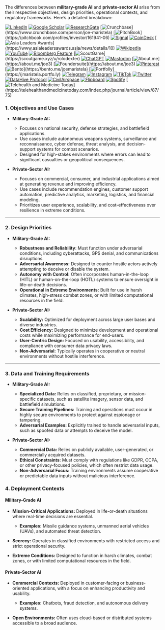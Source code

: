 The differences between **military-grade AI** and **private-sector AI** arise from their respective objectives, design priorities, operational contexts, and regulatory frameworks. Here’s a detailed breakdown:

[![LinkedIn](https://img.shields.io/badge/LinkedIn-Profile-0077B5?style=flat-square&logo=linkedin&logoColor=white)](https://linkedin.com/in/rolodexter) 
[![Google Scholar](https://img.shields.io/badge/Google_Scholar-Profile-4285F4?style=flat-square&logo=googlescholar&logoColor=white)](https://scholar.google.com/citations?user=gHTHirEAAAAJ) 
[![ResearchGate](https://img.shields.io/badge/ResearchGate-Profile-00CCBB?style=flat-square&logo=researchgate&logoColor=white)](https://www.researchgate.net/profile/Joe-Maristela-2) 
[![Crunchbase](https://img.shields.io/badge/Crunchbase-Profile-0288D1?style=flat-square&logo=data:image/svg+xml;base64,PHN...)](https://www.crunchbase.com/person/joe-maristela) 
[![PitchBook](https://img.shields.io/badge/PitchBook-Profile-003B6B?style=flat-square&logo=data:image/svg+xml;base64,PHN...)](https://pitchbook.com/profiles/investor/161941-06) 
[![Signal](https://img.shields.io/badge/Signal-Profile-6E97F0?style=flat-square&logo=signal&logoColor=white)](https://signal.nfx.com/investors/joe-maristela) 
[![CoinDesk](https://img.shields.io/badge/CoinDesk-Contributor-F7931A?style=flat-square&logo=news&logoColor=white)](https://www.coindesk.com/author/joe-maristela) 
[![Asia Leaders Awards](https://img.shields.io/badge/Asia_Leaders_Awards-Feature-DA291C?style=flat-square&logo=data:image/svg+xml;base64,PHN...)](https://www.asialeadersawards.asia/news/details/10) 
[![Wikipedia](https://img.shields.io/badge/Wikipedia-Profile-000000?style=flat-square&logo=wikipedia&logoColor=white)](https://en.wikipedia.org/wiki/File:Joe_Maristela_in_Paniqui_Tarlac_Tech_Seminar_2015.jpg) 
[![YouTube](https://img.shields.io/badge/YouTube-Channel-FF0000?style=flat-square&logo=youtube&logoColor=white)](https://www.youtube.com/@rolodexter) 
[![Bloomberg Feature](https://img.shields.io/badge/Bloomberg-Feature-5E5E5E?style=flat-square&logo=youtube&logoColor=white)](https://www.youtube.com/watch?v=Ep8Mo0kRjaY) 
[![ScoutGame](https://img.shields.io/badge/ScoutGame-Profile-8A2BE2?style=flat-square&logo=data:image/svg+xml;base64,PHN...)](https://scoutgame.xyz/u/rolodexter) 
[![ChatGPT](https://img.shields.io/badge/ChatGPT-Resume_and_Biodata-00A67E?style=flat-square&logo=chatgpt&logoColor=white)](https://chatgpt.com/g/g-675caa5a54e88191bd807764592df744-joe-s-resume-and-application-data) 
[![Mastodon](https://img.shields.io/badge/Mastodon-Profile-6364FF?style=flat-square&logo=mastodon&logoColor=white)](https://mastodon.social/@JoeMaristela) 
[![About.me](https://img.shields.io/badge/About.me-Profile-000000?style=flat-square&logo=data:image/svg+xml;base64,PHN...)](https://about.me/joe3) 
[![Foundersuite](https://img.shields.io/badge/Foundersuite-Profile-0056D2?style=flat-square&logo=data:image/svg+xml;base64,PHN...)](https://about.me/joe3) 
[![Pinterest](https://img.shields.io/badge/Pinterest-@rolodexter-BD081C?style=flat-square&logo=pinterest&logoColor=white)](https://nl.pinterest.com/rolodexter/) 
[![Bento](https://img.shields.io/badge/Bento-Profile-F7931A?style=flat-square&logo=data:image/svg+xml;base64,PHN...)](https://bento.me/joemaristela) 
[![Portfolly](https://img.shields.io/badge/Portfolly-Profile-F7931A?style=flat-square&logo=data:image/svg+xml;base64,PHN...)](https://jmaristela.portfo.ly) 
[![Telegram](https://img.shields.io/badge/Telegram-Contact-2CA5E0?style=flat-square&logo=telegram&logoColor=white)](https://t.me/joemaristela) 
[![Instagram](https://img.shields.io/badge/Instagram-@joemaristela3-E4405F?style=flat-square&logo=instagram&logoColor=white)](https://www.instagram.com/joemaristela3/) 
[![TikTok](https://img.shields.io/badge/TikTok-@rolodexter-000000?style=flat-square&logo=tiktok&logoColor=white)](https://www.tiktok.com/@rolodexter) 
[![Twitter](https://img.shields.io/badge/Twitter-Profile-1DA1F2?style=flat-square&logo=twitter&logoColor=white)](https://twitter.com/joemaristela) 
[![DataHive Protocol](https://img.shields.io/badge/DataHive-Protocol-005F73?style=flat-square&logo=github&logoColor=white)](https://github.com/rolodexter/DataHive-Protocol) 
[![CivilAirspace](https://img.shields.io/badge/CivilAirspace-Project-023047?style=flat-square&logo=github&logoColor=white)](https://github.com/rolodexter/CivilAirspace) 
[![Flipboard](https://img.shields.io/badge/Flipboard-Magazine-E83151?style=flat-square&logo=flipboard&logoColor=white)](https://flipboard.com/@rolodexter/rolodexter-jergu04fz) 
[![Spotify](https://img.shields.io/badge/Spotify-Listen-1DB954?style=flat-square&logo=spotify&logoColor=white)](https://open.spotify.com/show/11s0wEdbc8k3caT6xur57a) 
[![Telehealth and Medicine Today](https://img.shields.io/badge/Telehealth-Article-0077B5?style=flat-square&logo=data:image/svg+xml;base64,PHN...)](https://telehealthandmedicinetoday.com/index.php/journal/article/view/87/75)


### **1. Objectives and Use Cases**
- **Military-Grade AI:**
  - Focuses on national security, defense strategies, and battlefield applications.
  - Use cases include autonomous weapons systems, surveillance and reconnaissance, cyber defense, threat analysis, and decision-support systems for combat scenarios.
  - Designed for high-stakes environments where errors can lead to significant casualties or geopolitical consequences.

- **Private-Sector AI:**
  - Focuses on commercial, consumer, and industrial applications aimed at generating revenue and improving efficiency.
  - Use cases include recommendation engines, customer support automation, predictive analytics, marketing, logistics, and financial modeling.
  - Prioritizes user experience, scalability, and cost-effectiveness over resilience in extreme conditions.

---

### **2. Design Priorities**
- **Military-Grade AI:**
  - **Robustness and Reliability:** Must function under adversarial conditions, including cyberattacks, GPS denial, and communications disruptions.
  - **Adversarial Awareness:** Designed to counter hostile actors actively attempting to deceive or disable the system.
  - **Autonomy with Control:** Often incorporates human-in-the-loop (HITL) or human-on-the-loop (HOTL) systems to ensure oversight in life-or-death decisions.
  - **Operational in Extreme Environments:** Built for use in harsh climates, high-stress combat zones, or with limited computational resources in the field.

- **Private-Sector AI:**
  - **Scalability:** Optimized for deployment across large user bases and diverse industries.
  - **Cost Efficiency:** Designed to minimize development and operational costs while maximizing performance for end-users.
  - **User-Centric Design:** Focused on usability, accessibility, and compliance with consumer data privacy laws.
  - **Non-Adversarial:** Typically operates in cooperative or neutral environments without hostile interference.

---

### **3. Data and Training Requirements**
- **Military-Grade AI:**
  - **Specialized Data:** Relies on classified, proprietary, or mission-specific datasets, such as satellite imagery, sensor data, and battlefield simulations.
  - **Secure Training Pipelines:** Training and operations must occur in highly secure environments to protect against espionage or tampering.
  - **Adversarial Examples:** Explicitly trained to handle adversarial inputs, such as spoofed data or attempts to deceive the model.

- **Private-Sector AI:**
  - **Commercial Data:** Relies on publicly available, user-generated, or commercially acquired datasets.
  - **Ethical Constraints:** Must comply with regulations like GDPR, CCPA, or other privacy-focused policies, which often restrict data usage.
  - **Non-Adversarial Focus:** Training environments assume cooperative or predictable data inputs without malicious interference.

### **4. Deployment Contexts**

#### **Military-Grade AI**
- **Mission-Critical Applications:** Deployed in life-or-death situations where real-time decisions are essential.  
  - **Examples:** Missile guidance systems, unmanned aerial vehicles (UAVs), and automated threat detection.  

- **Secrecy:** Operates in classified environments with restricted access and strict operational security.  

- **Extreme Conditions:** Designed to function in harsh climates, combat zones, or with limited computational resources in the field.  

#### **Private-Sector AI**
- **Commercial Contexts:** Deployed in customer-facing or business-oriented applications, with a focus on enhancing productivity and usability.  
  - **Examples:** Chatbots, fraud detection, and autonomous delivery systems.  

- **Open Environments:** Often uses cloud-based or distributed systems accessible to a broad audience.  
